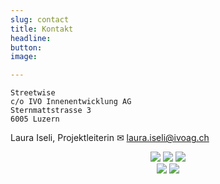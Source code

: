 ```yaml
---
slug: contact
title: Kontakt
headline: 
button: 
image: 

---
```

    Streetwise
    c/o IVO Innenentwicklung AG
    Sternmattstrasse 3
    6005 Luzern

Laura Iseli, Projektleiterin ✉ laura.iseli@ivoag.ch

<center>
<a href="https://ivoag.ch/"><img src="/logos/ivo.png.jpg"></a>
<a href="https://ethz.ch/"><img src="/logos/eth.png"></a>
<a href="https://smartuse.ch/"><img src="/logos/Smart_Use_Logo_schwarz.png"></a>
<br>
<a href="https://luucy.ch/"><img src="/logos/luucy.png"></a>
<a href="https://metropolitanraum-zuerich.ch/"><img src="/logos/mrz.png"></a>
</center>